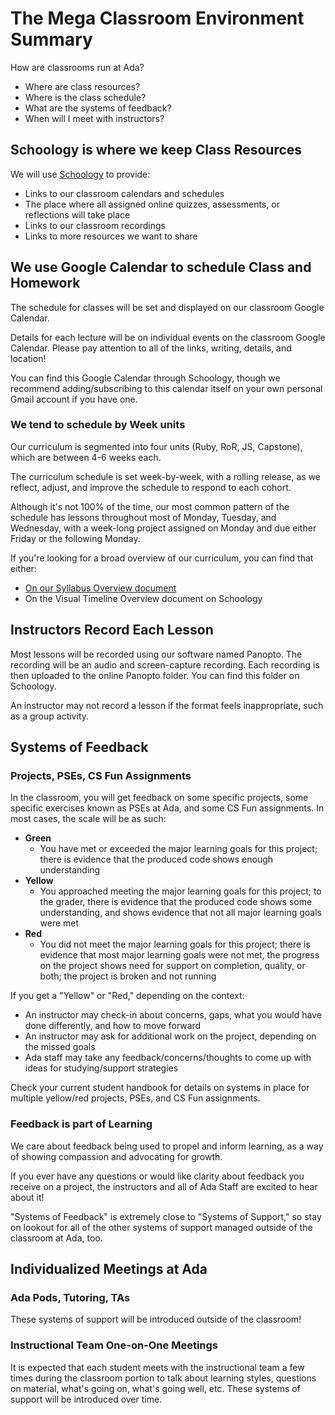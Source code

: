 # The Mega Classroom Environment Summary

How are classrooms run at Ada?
- Where are class resources?
- Where is the class schedule?
- What are the systems of feedback?
- When will I meet with instructors?

## Schoology is where we keep Class Resources

We will use [Schoology](https://app.schoology.com/) to provide:

- Links to our classroom calendars and schedules
- The place where all assigned online quizzes, assessments, or reflections will take place
- Links to our classroom recordings
- Links to more resources we want to share


## We use Google Calendar to schedule Class and Homework

The schedule for classes will be set and displayed on our classroom Google Calendar.

Details for each lecture will be on individual events on the classroom Google Calendar. Please pay attention to all of the links, writing, details, and location!

You can find this Google Calendar through Schoology, though we recommend adding/subscribing to this calendar itself on your own personal Gmail account if you have one.

### We tend to schedule by Week units

Our curriculum is segmented into four units (Ruby, RoR, JS, Capstone), which are between 4-6 weeks each.

The curriculum schedule is set week-by-week, with a rolling release, as we reflect, adjust, and improve the schedule to respond to each cohort.

Although it's not 100% of the time, our most common pattern of the schedule has lessons throughout most of Monday, Tuesday, and Wednesday, with a week-long project assigned on Monday and due either Friday or the following Monday.

If you're looking for a broad overview of our curriculum, you can find that either:
- [On our Syllabus Overview document](syllabus.md)
- On the Visual Timeline Overview document on Schoology

## Instructors Record Each Lesson

Most lessons will be recorded using our software named Panopto. The recording will be an audio and screen-capture recording. Each recording is then uploaded to the online Panopto folder. You can find this folder on Schoology.

An instructor may not record a lesson if the format feels inappropriate, such as a group activity.

## Systems of Feedback

### Projects, PSEs, CS Fun Assignments

In the classroom, you will get feedback on some specific projects, some specific exercises known as PSEs at Ada, and some CS Fun assignments. In most cases, the scale will be as such:

- **Green**
  - You have met or exceeded the major learning goals for this project; there is evidence that the produced code shows enough understanding
- **Yellow**
  - You approached meeting the major learning goals for this project; to the grader, there is evidence that the produced code shows some understanding, and shows evidence that not all major learning goals were met
- **Red**
  - You did not meet the major learning goals for this project; there is evidence that most major learning goals were not met, the progress on the project shows need for support on completion, quality, or both; the project is broken and not running


If you get a "Yellow" or "Red," depending on the context:
  - An instructor may check-in about concerns, gaps, what you would have done differently, and how to move forward
  - An instructor may ask for additional work on the project, depending on the missed goals
  - Ada staff may take any feedback/concerns/thoughts to come up with ideas for studying/support strategies

Check your current student handbook for details on systems in place for multiple yellow/red projects, PSEs, and CS Fun assignments.

### Feedback is part of Learning

We care about feedback being used to propel and inform learning, as a way of showing compassion and advocating for growth.

If you ever have any questions or would like clarity about feedback you receive on a project, the instructors and all of Ada Staff are excited to hear about it!

"Systems of Feedback" is extremely close to "Systems of Support," so stay on lookout for all of the other systems of support managed outside of the classroom at Ada, too.

## Individualized Meetings at Ada

### Ada Pods, Tutoring, TAs

These systems of support will be introduced outside of the classroom!

### Instructional Team One-on-One Meetings

It is expected that each student meets with the instructional team a few times during the classroom portion to talk about learning styles, questions on material, what's going on, what's going well, etc. These systems of support will be introduced over time.
